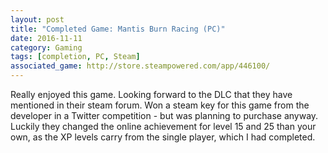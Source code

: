```yaml
---
layout: post
title: "Completed Game: Mantis Burn Racing (PC)"
date: 2016-11-11
category: Gaming
tags: [completion, PC, Steam]
associated_game: http://store.steampowered.com/app/446100/
---
```


Really enjoyed this game.  Looking forward to the DLC that they have mentioned in their steam forum.
Won a steam key for this game from the developer in a Twitter competition - but was planning to purchase anyway.
Luckily they changed the online achievement for level 15 and 25 than your own, as the XP levels carry from the single player, which I had completed.